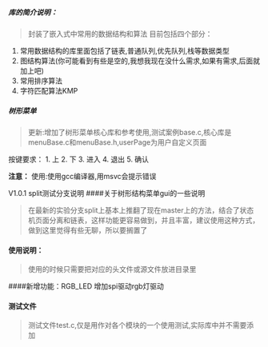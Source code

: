

<!-- 大小根堆 -->

##### 库的简介说明：
> 封装了嵌入式中常用的数据结构和算法
目前包括四个部分：
1. 常用数据结构的库里面包括了链表,普通队列,优先队列,栈等数据类型
2. 图结构算法(你可能看到有些是空的,我想我现在没什么需求,如果有需求,后面就加上吧)
3. 常用排序算法
4. 字符匹配算法KMP


##### 树形菜单
> 更新:增加了树形菜单核心库和参考使用,测试案例base.c,核心库是menuBase.c和menuBase.h,userPage为用户自定义页面


<!-- V1.0.0 单使用链表时功能：
    1. 支持参数绑定设置,可用用来调pid等参数
    2. 支持内置游戏绑定,切换游戏页面和退出
    3. 支持开关，单选和多选
    4. 新增了按键缓冲，给编辑模式下的回调函数使用，这一方法大大简化了逻辑，使得上面的三个功能得到简化 -->
按键要求：
    1. 上
    2. 下
    3. 进入
    4. 退出
    5. 确认

**注意：**
    使用:使用gcc编译器,用msvc会提示错误

V1.0.1 split测试分支说明
####关于树形结构菜单gui的一些说明
>在最新的实验分支split上基本上推翻了现在master上的方法，结合了状态机页面分离和链表，这样功能更容易做到，并且丰富，建议使用这种方式，做到这里觉得有些无聊，所以要搁置了

#### 使用说明：
> 使用的时候只需要把对应的头文件或源文件放进目录里


####新增功能：RGB_LED
    增加spi驱动rgb灯驱动


#### 测试文件
> 测试文件test.c,仅是用作对各个模块的一个使用测试,实际库中并不需要添加